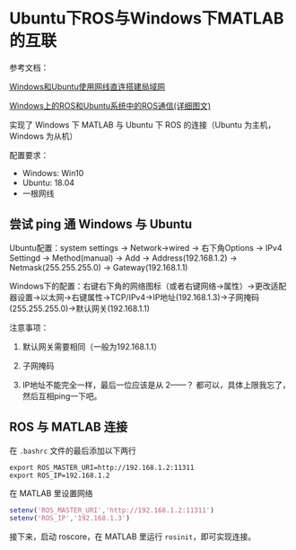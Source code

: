 # Ubuntu下ROS与Windows下MATLAB的互联

参考文档：

[Windows和Ubuntu使用网线直连搭建局域网](https://www.bbsmax.com/A/xl56WyLodr/)

[Windows上的ROS和Ubuntu系统中的ROS通信(详细图文)](https://blog.csdn.net/weixin_41802388/article/details/115298878)

实现了 Windows 下 MATLAB 与 Ubuntu 下 ROS 的连接（Ubuntu 为主机，Windows 为从机）

配置要求：

- Windows: Win10
- Ubuntu: 18.04
- 一根网线

## 尝试 ping 通 Windows 与 Ubuntu

Ubuntu配置：system settings -> Network→wired -> 右下角Options -> IPv4 Settingd -> Method(manual) -> Add -> Address(192.168.1.2) -> Netmask(255.255.255.0) -> Gateway(192.168.1.1)

Windows下的配置：右键右下角的网络图标（或者右键网络→属性）→更改适配器设置→以太网→右键属性→TCP/IPv4→IP地址(192.168.1.3)→子网掩码(255.255.255.0)→默认网关(192.168.1.1)

注意事项：

1. 默认网关需要相同（一般为192.168.1.1）

2. 子网掩码

3. IP地址不能完全一样，最后一位应该是从 2——？ 都可以，具体上限我忘了，然后互相ping一下吧。

## ROS 与 MATLAB 连接

在 `.bashrc` 文件的最后添加以下两行

```text
export ROS_MASTER_URI=http://192.168.1.2:11311
export ROS_IP=192.168.1.2
```

在 MATLAB 里设置网络

```m
setenv('ROS_MASTER_URI','http://192.168.1.2:11311')
setenv('ROS_IP','192.168.1.3')
```

接下来，启动 roscore，在 MATLAB 里运行 `rosinit`，即可实现连接。
